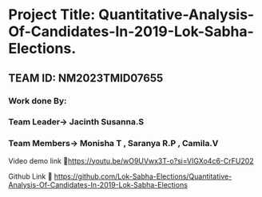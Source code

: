# Project Title: Quantitative-Analysis-Of-Candidates-In-2019-Lok-Sabha-Elections.
## TEAM ID: NM2023TMID07655
### Work done By:
### Team Leader-> Jacinth Susanna.S
### Team Members-> Monisha T , Saranya R.P , Camila.V

Video demo link 🔗https://youtu.be/wO9UVwx3T-o?si=VIGXo4c6-CrFU202

Github Link 🔗 https://github.com/Lok-Sabha-Elections/Quantitative-Analysis-Of-Candidates-In-2019-Lok-Sabha-Elections
